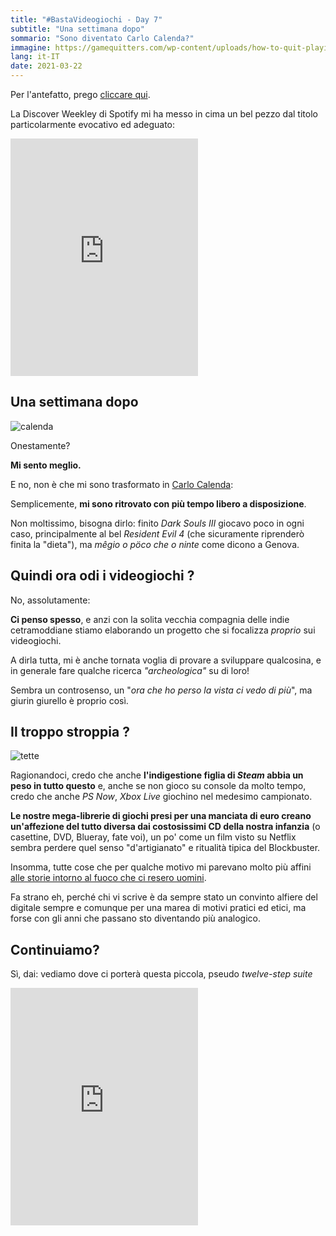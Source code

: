 ```yaml
---
title: "#BastaVideogiochi - Day 7"
subtitle: "Una settimana dopo"
sommario: "Sono diventato Carlo Calenda?"
immagine: https://gamequitters.com/wp-content/uploads/how-to-quit-playing-video-games-1.jpg
lang: it-IT
date: 2021-03-22
---
```


Per l'antefatto, prego [cliccare qui](/posts/ita/basta-videogiochi/).

La Discover Weekley di Spotify mi ha messo in cima un bel pezzo dal titolo particolarmente evocativo ed adeguato:

<iframe src="https://open.spotify.com/embed/track/3OcBH9Vzd1UwJkQd3r1dVG" width="300" height="380" frameborder="0" allowtransparency="true" allow="encrypted-media"></iframe>

## Una settimana dopo

![calenda](https://hips.hearstapps.com/hmg-prod.s3.amazonaws.com/images/gettyimages-914578574-1541263732.jpg?crop=1.00xw:0.751xh;0,0.112xh&resize=1200:*)

Onestamente?

**Mi sento meglio.**

E no, non è che mi sono trasformato in [Carlo Calenda](https://twitter.com/CarloCalenda/status/1058617860652761088): 

Semplicemente, **mi sono ritrovato con più tempo libero a disposizione**.

Non moltissimo, bisogna dirlo: finito _Dark Souls III_ giocavo poco in ogni caso, principalmente al bel _Resident Evil 4_ (che sicuramente riprenderò finita la "dieta"), ma _mêgio o pöco che o ninte_ come dicono a Genova.

## Quindi ora odi i videogiochi ?

No, assolutamente:

**Ci penso spesso**, e anzi con la solita vecchia compagnia delle indie cetramoddiane stiamo elaborando un progetto che si focalizza _proprio_ sui videogiochi.

A dirla tutta, mi è anche tornata voglia di provare a sviluppare qualcosina, e in generale fare qualche ricerca _"archeologica"_ su di loro!

Sembra un controsenso, un "_ora che ho perso la vista ci vedo di più_", ma giurin giurello è proprio così.

## Il troppo stroppia ?

![tette](https://pics.me.me/still-not-enough-to-store-my-steam-library-28661476.png)

Ragionandoci, credo che anche **l'indigestione figlia di _Steam_ abbia un peso in tutto questo** e, anche se non gioco su console da molto tempo, credo che anche _PS Now_, _Xbox Live_ giochino nel medesimo campionato.

**Le nostre mega-librerie di giochi presi per una manciata di euro creano un'affezione del tutto diversa dai costosissimi CD della nostra infanzia** (o casettine, DVD, Blueray, fate voi), un po' come un film visto su Netflix sembra perdere quel senso "d'artigianato" e ritualità tipica del Blockbuster.

Insomma, tutte cose che per qualche motivo mi parevano molto più affini [alle storie intorno al fuoco che ci resero uomini](https://www.focus.it/cultura/storia/le-storie-intorno-al-fuoco-che-contribuirono-allevoluzione-umana).

Fa strano eh, perché chi vi scrive è da sempre stato un convinto alfiere del digitale sempre e comunque per una marea di motivi pratici ed etici, ma forse con gli anni che passano sto diventando più analogico.

## Continuiamo? 

Sì, dai: vediamo dove ci porterà questa piccola, pseudo _twelve-step suite_

<iframe src="https://open.spotify.com/embed/playlist/4svse6TVoIvYCRMLu5EXGF" width="300" height="380" frameborder="0" allowtransparency="true" allow="encrypted-media"></iframe>


